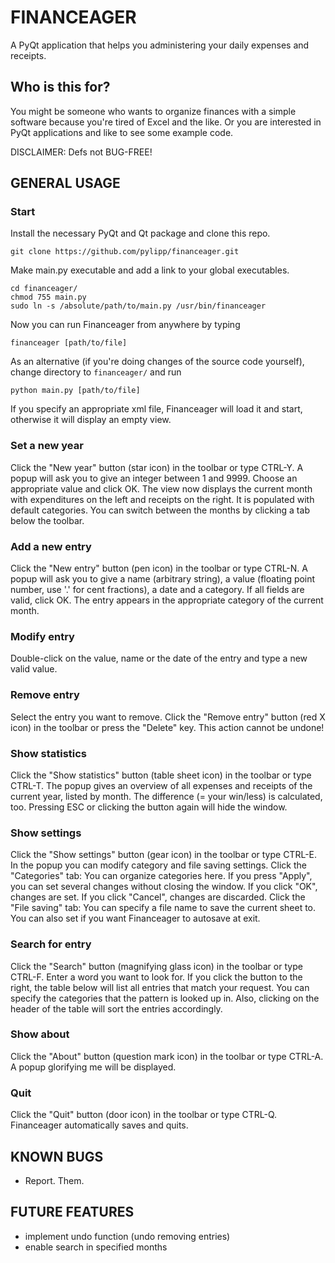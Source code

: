 FINANCEAGER
===========

A PyQt application that helps you administering your daily expenses and receipts. 

Who is this for?
----------------
You might be someone who wants to organize finances with a simple software
because you're tired of Excel and the like. 
Or you are interested in PyQt applications and like to see some example code. 

DISCLAIMER: Defs not BUG-FREE!

GENERAL USAGE
-------------
### Start
Install the necessary PyQt and Qt package and clone this repo.
    
    git clone https://github.com/pylipp/financeager.git

Make main.py executable and add a link to your global executables.
    
    cd financeager/
    chmod 755 main.py
    sudo ln -s /absolute/path/to/main.py /usr/bin/financeager
    
Now you can run Financeager from anywhere by typing

    financeager [path/to/file]
    
As an alternative (if you're doing changes of the source code yourself), change directory to `financeager/` and run

    python main.py [path/to/file]
    
If you specify an appropriate xml file, Financeager will load it and start, otherwise it will display an empty view. 
### Set a new year
Click the "New year" button (star icon) in the toolbar or type CTRL-Y. A popup will ask you to give an integer between 1 and 9999. Choose an appropriate value and click OK. The view now displays the current month with expenditures on the left and receipts on the right. It is populated with default categories. You can switch between the months by clicking a tab below the toolbar. 
### Add a new entry
Click the "New entry" button (pen icon) in the toolbar or type CTRL-N. A popup will ask you to give a name (arbitrary string), a value (floating point number, use '.' for cent fractions), a date and a category. If all fields are valid, click OK. The entry appears in the appropriate category of the current month. 
### Modify entry
Double-click on the value, name or the date of the entry and type a new valid value. 
### Remove entry
Select the entry you want to remove. Click the "Remove entry" button (red X icon) in the toolbar or press the "Delete" key. This action cannot be undone!
### Show statistics
Click the "Show statistics" button (table sheet icon) in the toolbar or type
CTRL-T. The popup gives an overview of all expenses and receipts of the
current year, listed by month. The difference (= your win/less) is
calculated, too. Pressing ESC or clicking the button again will hide the
window. 
### Show settings
Click the "Show settings" button (gear icon) in the toolbar or type CTRL-E.
In the popup you can modify category and file saving settings. 
Click the "Categories" tab: 
You can organize categories here. If you press "Apply", you can set several
changes without closing the window. If you click "OK", changes are set. If you
click "Cancel", changes are discarded.
Click the "File saving" tab:
You can specify a file name to save the current sheet to. You can also
set if you want Financeager to autosave at exit.
### Search for entry
Click the "Search" button (magnifying glass icon) in the toolbar or type
CTRL-F. Enter a word you want to look for. If you click the button to the
right, the table below will list all entries that match your request. You can
specify the categories that the pattern is looked up in. Also, clicking on the
header of the table will sort the entries accordingly. 
### Show about
Click the "About" button (question mark icon) in the toolbar or type
CTRL-A. A popup glorifying me will be displayed.
### Quit
Click the "Quit" button (door icon) in the toolbar or type CTRL-Q.
Financeager automatically saves and quits.


KNOWN BUGS
----------
- Report. Them. 

FUTURE FEATURES
---------------
- implement undo function (undo removing entries)
- enable search in specified months
